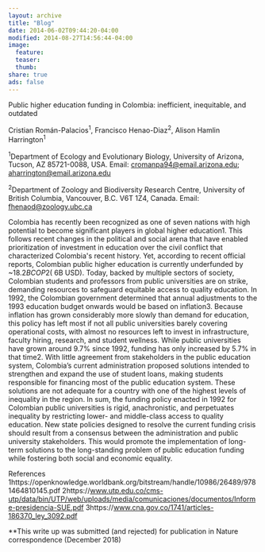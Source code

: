 ```yaml
---
layout: archive
title: "Blog"
date: 2014-06-02T09:44:20-04:00
modified: 2014-08-27T14:56:44-04:00
image:
  feature:
  teaser:
  thumb:
share: true
ads: false
---
```



Public higher education funding in Colombia: inefficient, inequitable, and outdated

Cristian Román-Palacios<sup>1</sup>, Francisco Henao-Diaz<sup>2</sup>, Alison Hamlin Harrington<sup>1</sup>

<sup>1</sup>Department of Ecology and Evolutionary Biology, University of Arizona, Tucson, AZ 85721-0088, USA. Email: cromanpa94@email.arizona.edu; aharrington@email.arizona.edu

<sup>2</sup>Department of Zoology and Biodiversity Research Centre, University of British Columbia, Vancouver, B.C. V6T 1Z4, Canada. Email: fhenaod@zoology.ubc.ca 

Colombia has recently been recognized as one of seven nations with high potential to become significant players in global higher education1. This follows recent changes in the political and social arena that have enabled prioritization of investment in education over the civil conflict that characterized Colombia's recent history. Yet, according to recent official reports, Colombian public higher education is currently underfunded by ~$18.2B COP2 (~$6B USD). Today, backed by multiple sectors of society, Colombian students and professors from public universities are on strike, demanding resources to safeguard equitable access to quality education.
In 1992, the Colombian government determined that annual adjustments to the 1993 education budget onwards would be based on inflation3. Because inflation has grown considerably more slowly than demand for education, this policy has left most if not all public universities barely covering operational costs, with almost no resources left to invest in infrastructure, faculty hiring, research, and student wellness. While public universities have grown around 9.7% since 1992, funding has only increased by 5.7% in that time2. 
With little agreement from stakeholders in the public education system, Colombia’s current administration proposed solutions intended to strengthen and expand the use of student loans, making students responsible for financing most of the public education system. These solutions are not adequate for a country with one of the highest levels of inequality in the region.
In sum, the funding policy enacted in 1992 for Colombian public universities is rigid, anachronistic, and perpetuates inequality by restricting lower- and middle-class access to quality education. New state policies designed to resolve the current funding crisis should result from a consensus between the administration and public university stakeholders. This would promote the implementation of long-term solutions to the long-standing problem of public education funding while fostering both social and economic equality.

References
1https://openknowledge.worldbank.org/bitstream/handle/10986/26489/9781464810145.pdf
2https://www.utp.edu.co/cms-utp/data/bin/UTP/web/uploads/media/comunicaciones/documentos/Informe-presidencia-SUE.pdf 
3https://www.cna.gov.co/1741/articles-186370_ley_3092.pdf 


**This write up was submitted (and rejected) for publication in Nature correspondence (December 2018)



